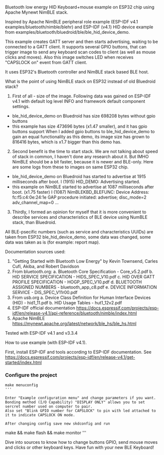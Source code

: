 Bluetooth low energy HID Keyboard+mouse example on ESP32 chip using Apache Mynewt NimBLE stack.

Inspired by Apache NimBLE peripheral role example (ESP-IDF v4.1 examples/bluetooth/nimble/blehr)
and ESP-IDF (v4.1) HID device example from examples/bluetooth/bluedroid/ble/ble_hid_device_demo.

This example creates GATT server and then starts advertising, waiting to be connected
to a GATT client. It supports several GPIO buttons, that can trigger image to send any
keyboard scan codes to client (as well as mouse clicks and moves).
Also this image switches LED when receives "CAPSLOCK on" event from GATT client.

It uses ESP32's Bluetooth controller and NimBLE stack based BLE host.

What is the point of using NimBLE stack on ESP32 instead of old Bluedroid stack?
1. First of all - size of the image. Following data was gained on ESP-IDF v4.1 with
default log level INFO and framework default component settings.
  - ble_hid_device_demo on Bluedroid has size 698208 bytes without gpio buttons
  - this example has size 473696 bytes (x1.47 smaller), and it has gpio buttons support
When I added gpio buttons to ble_hid_device_demo to gain an equal functionality as this demo,
its image size has grown to 816416 bytes, which is x1.7 bigger than this demo has.
2. Second benefit is the time to start stack. We are not talking about speed of stack in common, I haven't
done any research about it. But IMHO NimBLE should be a bit faster, because it is newer and BLE-only.
Here are some logs from these to images on same ESP32 chip.
  - ble_hid_device_demo on Bluedroid has started to advertise at 1915 milliseconds after boot.
      I (1915) HID_DEMO: Advertising started.
  - this example on NimBLE started to advertise at 1087 milliseconds after boot. (x1.75 faster)
      I (1087) NimBLEKBD_BLEFUNC: Device Address: fc:f5:c4:0e:24:1e
      GAP procedure initiated: advertise; disc_mode=2 adv_channel_map=0 ...
3. Thirdly, I formed an opinion for myself that it is more convenient to describe services and
characteristics of BLE device using NumBLE stack, than Bluedroid.

All BLE-psecific numbers (such as service and characteristics UUIDs) are taken from
ESP32 ble_hid_device_demo, some data was changed, some data was taken as is (for example: report map).

Documentation sources used:
1. "Getting Started with Bluetooth Low Energy" by Kevin Townsend, Carles Cufí, Akiba, and Robert Davidson
2. From bluetooth.org:
  a. Bluetooth Core Specification - Core_v5.2.pdf
  b. HID SERVICE SPECIFICATION - HIDS_SPEC_V10.pdf
  c. HID OVER GATT PROFILE SPECIFICATION - HOGP_SPEC_V10.pdf
  d. BLUETOOTH ASSIGNED NUMBERS - bluetooth_app_c8.pdf
  e. DEVICE INFORMATION SERVICE - DIS_SPEC_V11r00.pdf
3. From usb.org
  a. Device Class Definition for Human Interface Devices (HID) - hid1_11.pdf
  b. HID Usage Tables - hut1_12v2.pdf
4. ESP-IDF official documentation
  https://docs.espressif.com/projects/esp-idf/en/release-v4.1/api-reference/bluetooth/nimble/index.html
4. Apache NimBLE https://mynewt.apache.org/latest/network/ble_hs/ble_hs.html

Tested with ESP-IDF v4.1 and v3.3.4

How to use example (with ESP-IDF v4.1).

First, install ESP-IDF and tools according to ESP-IDF documentation.
See https://docs.espressif.com/projects/esp-idf/en/release-v4.1/get-started/index.html

### Configure the project

```
make menuconfig
'''

Enter "Example configuration menu" and change parameters if you want.
Bonding method (I/O Capability) "DISPLAY ONLY" allows you to set sercret number used on computer to pair.
Also set "Blink GPIO number for CAPSLOCK" to pin with led attached to it to indicate CAPSLOCK ON mode.

After changing config save new skdconfig and run

```
make && make flash && make monitor
'''

Dive into sources to know how to change buttons GPIO, send mouse moves and clicks or other keyboard keys.
Have fun with your new BLE Keyboard!

